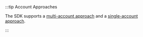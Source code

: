 :::tip Account Approaches

The SDK supports a [multi-account approach](../explanations/account_approaches.md#multi-account-approach) and
a [single-account approach](../explanations/account_approaches.md#single-account-approach).

:::

